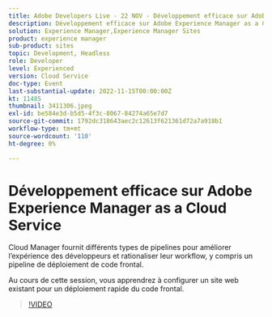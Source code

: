 ```yaml
---
title: Adobe Developers Live - 22 NOV - Développement efficace sur Adobe Experience Manager as a Cloud Service
description: Développement efficace sur Adobe Experience Manager as a Cloud ServiceCloud Manager fournit différents types de pipelines pour améliorer l’expérience des développeurs et rationaliser leur workflow, y compris un pipeline de déploiement de code frontal. Au cours de cette session, vous apprendrez à configurer un site web existant pour un déploiement rapide du code frontal.
solution: Experience Manager,Experience Manager Sites
product: experience manager
sub-product: sites
topic: Development, Headless
role: Developer
level: Experienced
version: Cloud Service
doc-type: Event
last-substantial-update: 2022-11-15T00:00:00Z
kt: 11485
thumbnail: 3411306.jpeg
exl-id: be584e3d-b5d5-4f3c-8067-84274a65e7d7
source-git-commit: 1792dc318643aec2c12613f621361d72a7a918b1
workflow-type: tm+mt
source-wordcount: '110'
ht-degree: 0%

---
```


# Développement efficace sur Adobe Experience Manager as a Cloud Service

Cloud Manager fournit différents types de pipelines pour améliorer l’expérience des développeurs et rationaliser leur workflow, y compris un pipeline de déploiement de code frontal.

Au cours de cette session, vous apprendrez à configurer un site web existant pour un déploiement rapide du code frontal.

>[!VIDEO](https://video.tv.adobe.com/v/3411306/?quality=12&learn=on)
